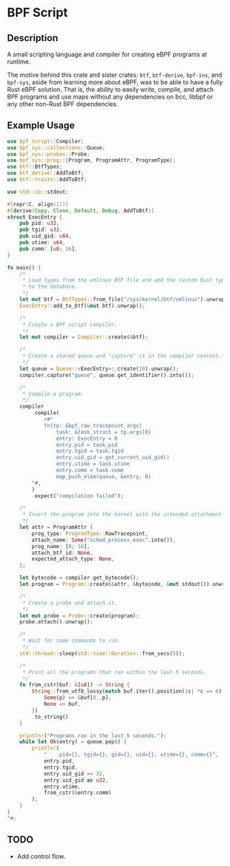 # BPF Script

## Description
A small scripting language and compiler for creating eBPF programs at runtime.

The motive behind this crate and sister crates: `btf`, `btf-derive`, `bpf-ins`, and `bpf-sys`, aside from learning more about eBPF, was to be able to have a fully Rust eBPF solution. That is, the ability to easily write, compile, and attach BPF programs and use maps without any dependencies on bcc, libbpf or any other non-Rust BPF dependencies.

## Example Usage

```rust
use bpf_script::Compiler;
use bpf_sys::collections::Queue;
use bpf_sys::probes::Probe;
use bpf_sys::prog::{Program, ProgramAttr, ProgramType};
use btf::BtfTypes;
use btf_derive::AddToBtf;
use btf::traits::AddToBtf;

use std::io::stdout;

#[repr(C, align(1))]
#[derive(Copy, Clone, Default, Debug, AddToBtf)]
struct ExecEntry {
    pub pid: u32,
    pub tgid: u32,
    pub uid_gid: u64,
    pub utime: u64,
    pub comm: [u8; 16],
}

fn main() {
    /*
     * Load types from the vmlinux BTF file and add the custom Rust type
     * to the database.
     */
    let mut btf = BtfTypes::from_file("/sys/kernel/btf/vmlinux").unwrap();
    ExecEntry::add_to_btf(&mut btf).unwrap();

    /*
     * Create a BPF script compiler.
     */
    let mut compiler = Compiler::create(&btf);

    /*
     * Create a shared queue and "capture" it in the compiler context.
     */
    let queue = Queue::<ExecEntry>::create(10).unwrap();
    compiler.capture("queue", queue.get_identifier().into());

    /*
     * Compile a program.
     */
    compiler
        .compile(
            r#"
            fn(tp: &bpf_raw_tracepoint_args)
                task: &task_struct = tp.args[0]
                entry: ExecEntry = 0
                entry.pid = task.pid
                entry.tgid = task.tgid
                entry.uid_gid = get_current_uid_gid()
                entry.utime = task.utime
                entry.comm = task.comm
                map_push_elem(queue, &entry, 0)
        "#,
        )
        .expect("compilation failed");

    /*
     * Insert the program into the kernel with the intended attachment point.
     */
    let attr = ProgramAttr {
        prog_type: ProgramType::RawTracepoint,
        attach_name: Some("sched_process_exec".into()),
        prog_name: [0; 16],
        attach_btf_id: None,
        expected_attach_type: None,
    };

    let bytecode = compiler.get_bytecode();
    let program = Program::create(&attr, &bytecode, &mut stdout()).unwrap();

    /*
     * Create a probe and attach it.
     */
    let mut probe = Probe::create(program);
    probe.attach().unwrap();

    /*
     * Wait for some commands to run.
     */
    std::thread::sleep(std::time::Duration::from_secs(5));

    /*
     * Print all the programs that ran within the last 5 seconds.
     */
    fn from_cstr(buf: &[u8]) -> String {
        String::from_utf8_lossy(match buf.iter().position(|c| *c == 0) {
            Some(p) => &buf[0..p],
            None => buf,
        })
        .to_string()
    }

    println!("Programs ran in the last 5 seconds:");
    while let Ok(entry) = queue.pop() {
        println!(
            "    pid={}, tgid={}, gid={}, uid={}, utime={}, comm={}",
            entry.pid,
            entry.tgid,
            entry.uid_gid >> 32,
            entry.uid_gid as u32,
            entry.utime,
            from_cstr(&entry.comm)
        );
    }
}
"#;
```

## TODO
- Add control flow.

